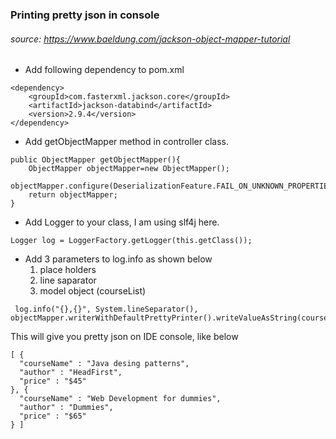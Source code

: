 ### Printing pretty  json in console

###### source: https://www.baeldung.com/jackson-object-mapper-tutorial 

- Add following dependency to pom.xml

```
<dependency>
    <groupId>com.fasterxml.jackson.core</groupId>
    <artifactId>jackson-databind</artifactId>
    <version>2.9.4</version>
</dependency>
```
- Add getObjectMapper method in controller class.
```
public ObjectMapper getObjectMapper(){
    ObjectMapper objectMapper=new ObjectMapper();
    objectMapper.configure(DeserializationFeature.FAIL_ON_UNKNOWN_PROPERTIES,false);
    return objectMapper;
}
```
- Add Logger to your class, I am using slf4j here.
```
Logger log = LoggerFactory.getLogger(this.getClass());
```
- Add 3 parameters to log.info as shown below
    1. place holders
    2. line saparator
    3. model object (courseList)

```
 log.info("{},{}", System.lineSeparator(), objectMapper.writerWithDefaultPrettyPrinter().writeValueAsString(courseList));
```

This will give you pretty json on IDE console, like below

```
[ {
  "courseName" : "Java desing patterns",
  "author" : "HeadFirst",
  "price" : "$45"
}, {
  "courseName" : "Web Development for dummies",
  "author" : "Dummies",
  "price" : "$65"
} ]
```